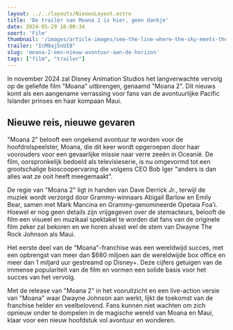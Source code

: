 ```yaml
---
layout: ../../layouts/NieuwsLayout.astro
title: 'De trailer van Moana 2 is hier, geen dankje'
date: 2024-05-29 16:00:34
soort: 'Film'
thumbnail: '/images/article-images/see-the-line-where-the-sky-meets-the-sea-it-calls-me-again-1707406981.jpg'
trailer: "IcM9aj5nUI8"
slug: 'moana-2-een-nieuw-avontuur-aan-de-horizon'
tags: ["film", "trailer"]
---
```


In november 2024 zal Disney Animation Studios het langverwachte vervolg op de geliefde film "Moana" uitbrengen, genaamd "Moana 2". Dit nieuws komt als een aangename verrassing voor fans van de avontuurlijke Pacific Islander prinses en haar kompaan Maui. 

## Nieuwe reis, nieuwe gevaren

"Moana 2" belooft een ongekend avontuur te worden voor de hoofdrolspeelster, Moana, die dit keer wordt opgeroepen door haar voorouders voor een gevaarlijke missie naar verre zeeën in Oceanië. De film, oorspronkelijk bedoeld als televisieserie, is nu omgevormd tot een grootschalige bioscoopervaring die volgens CEO Bob Iger "anders is dan alles wat ze ooit heeft meegemaakt".

De regie van "Moana 2" ligt in handen van Dave Derrick Jr., terwijl de muziek wordt verzorgd door Grammy-winnaars Abigail Barlow en Emily Bear, samen met Mark Mancina en Grammy-genomineerde Opetaia Foa'i. Hoewel er nog geen details zijn vrijgegeven over de stemacteurs, belooft de film een visueel en muzikaal spektakel te worden dat fans van de originele film zeker zal bekoren en we horen alvast wel de stem van Dwayne The Rock Johnson als Maui.

Het eerste deel van de "Moana"-franchise was een wereldwijd succes, met een opbrengst van meer dan $680 miljoen aan de wereldwijde box office en meer dan 1 miljard uur gestreamd op Disney+. Deze cijfers getuigen van de immense populariteit van de film en vormen een solide basis voor het succes van het vervolg.

Met de release van "Moana 2" in het vooruitzicht en een live-action versie van "Moana" waar Dwayne Johnson aan werkt, lijkt de toekomst van de franchise helder en veelbelovend. Fans kunnen niet wachten om zich opnieuw onder te dompelen in de magische wereld van Moana en Maui, klaar voor een nieuw hoofdstuk vol avontuur en wonderen.
